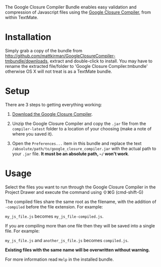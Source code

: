 The Google Closure Compiler Bundle enables easy validation and compression of Javascript files using the [Google Closure Compiler](http://code.google.com/closure/compiler/), from within TextMate.


# Installation

Simply grab a copy of the bundle from  <http://github.com/mattkirman/GoogleClosureCompiler-tmbundle/downloads>, extract and double-click to install. You may have to rename the extracted file/folder to 'Google Closure Compiler.tmbundle' otherwise OS X will not treat is as a TextMate bundle.


# Setup

There are 3 steps to getting everything working:

1. [Download the Google Closure Compiler](http://closure-compiler.googlecode.com/files/compiler-latest.zip).

2. Unzip the Google Closure Compiler and copy the `.jar` file from the `compiler-latest` folder to a location of your choosing (make a note of where you saved it).

3. Open the `Preferences...` item in this bundle and replace the text `/absolute/path/to/google_closure_compiler.jar` with the actual path to your `.jar` file. __It must be an absolute path, `~/` won't work__.


# Usage

Select the files you want to run through the Google Closure Compiler in the Project Drawer and execute the command using &#x21E7;&#8984;G (cmd-shift-G)

The compiled files share the same root as the filename, with the addition of `-compiled` before the file extension. For example:

`my_js_file.js` becomes `my_js_file-compiled.js`.

If you are compiling more than one file then they will be saved into a single file. For example:

`my_js_file.js` and `another_js_file.js` becomes `compiled.js`.

__Existing files with the same name will be overwritten without warning.__

For more information read `Help` in the installed bundle.